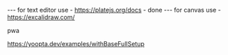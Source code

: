 --- for text editor use - https://platejs.org/docs - done
--- for canvas use - https://excalidraw.com/




pwa

https://yoopta.dev/examples/withBaseFullSetup

